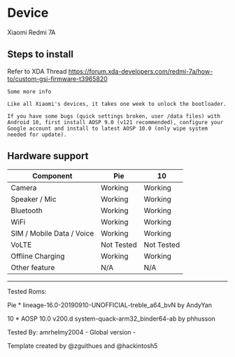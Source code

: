# Device

Xiaomi Redmi 7A

## Steps to install
Refer to XDA Thread
https://forum.xda-developers.com/redmi-7a/how-to/custom-gsi-firmware-t3965820

    Some more info

    Like all Xiaomi's devices, it takes one week to unlock the bootloader.

    If you have some bugs (quick settings broken, user /data files) with Android 10, first install AOSP 9.0 (v121 recommended), configure your Google account and install to latest AOSP 10.0 (only wipe system needed for update).

## Hardware support

| Component                 |      Pie                   |              10                |
|---------------------------|----------------------------|-------------------------------|
| Camera                    | Working                    | Working                       |
| Speaker / Mic             | Working                    | Working                       |
| Bluetooth                 | Working                    | Working                       |
| WiFi                      | Working                    | Working                       |
| SIM / Mobile Data / Voice | Working                    | Working                       |
| VoLTE                     | Not Tested                 | Not Tested                    |
| Offline Charging          | Working                    | Working                       |
| Other feature             | N/A                     | N/A                        |
---

Tested Roms:

Pie * lineage-16.0-20190910-UNOFFICIAL-treble_a64_bvN by AndyYan

10   * AOSP 10.0 v200.d system-quack-arm32_binder64-ab by phhusson

Tested By: amrhelmy2004 - Global version -

Template created by @zguithues and @hackintosh5